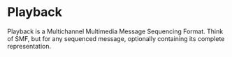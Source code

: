 # Playback

Playback is a Multichannel Multimedia Message Sequencing Format. Think of SMF, but for any sequenced message, optionally containing its complete representation.